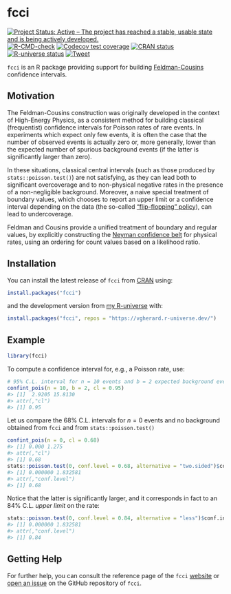 
<!-- README.md is generated from README.Rmd. Please edit that file -->

# fcci

<!-- badges: start -->

[![Project Status: Active – The project has reached a stable, usable
state and is being actively
developed.](https://www.repostatus.org/badges/latest/active.svg)](https://www.repostatus.org/#active)
[![R-CMD-check](https://github.com/vgherard/fcci/workflows/R-CMD-check/badge.svg)](https://github.com/vgherard/fcci/actions)
[![Codecov test
coverage](https://codecov.io/gh/vgherard/fcci/branch/master/graph/badge.svg)](https://app.codecov.io/gh/vgherard/fcci?branch=master)
[![CRAN
status](https://www.r-pkg.org/badges/version/fcci)](https://CRAN.R-project.org/package=fcci)
[![R-universe
status](https://vgherard.r-universe.dev/badges/fcci)](https://vgherard.r-universe.dev/)
[![Tweet](https://img.shields.io/twitter/url/http/shields.io.svg?style=social)](https://twitter.com/intent/tweet?text=%7Bfcci%7D:%20Feldman-Cousins%20Confidence%20Intervals%20in%20R&url=https://vgherard.github.io/r2r&via=ValerioGherardi&hashtags=rstats,statistics,physics,confidenceintervals)
<!-- badges: end -->

`fcci` is an R package providing support for building
[Feldman-Cousins](https://doi.org/10.1103/PhysRevD.57.3873) confidence
intervals.

## Motivation

The Feldman-Cousins construction was originally developed in the context
of High-Energy Physics, as a consistent method for building classical
(frequentist) confidence intervals for Poisson rates of rare events. In
experiments which expect only few events, it is often the case that the
number of observed events is actually zero or, more generally, lower
than the expected number of spurious background events (if the latter is
significantly larger than zero).

In these situations, classical central intervals (such as those produced
by `stats::poisson.test()`) are not satisfying, as they can lead both to
significant overcoverage and to non-physical negative rates in the
presence of a non-negligible background. Moreover, a naive special
treatment of boundary values, which chooses to report an upper limit or
a confidence interval depending on the data (the so-called
[“flip-flopping” policy](https://doi.org/10.1103/PhysRevD.57.3873)), can
lead to undercoverage.

Feldman and Cousins provide a unified treatment of boundary and regular
values, by explicitly constructing the [Neyman confidence
belt](https://en.wikipedia.org/wiki/Neyman_construction) for physical
rates, using an ordering for count values based on a likelihood ratio.

## Installation

You can install the latest release of `fcci` from
[CRAN](https://CRAN.R-project.org/package=fcci) using:

``` r
install.packages("fcci")
```

and the development version from [my
R-universe](https://vgherard.r-universe.dev/) with:

``` r
install.packages("fcci", repos = "https://vgherard.r-universe.dev/")
```

## Example

``` r
library(fcci)
```

To compute a confidence interval for, e.g., a Poisson rate, use:

``` r
# 95% C.L. interval for n = 10 events and b = 2 expected background events
confint_pois(n = 10, b = 2, cl = 0.95)
#> [1]  2.9205 15.8130
#> attr(,"cl")
#> [1] 0.95
```

Let us compare the 68% C.L. intervals for *n* = 0 events and no
background obtained from `fcci` and from `stats::poisson.test()`

``` r
confint_pois(n = 0, cl = 0.68)
#> [1] 0.000 1.275
#> attr(,"cl")
#> [1] 0.68
stats::poisson.test(0, conf.level = 0.68, alternative = "two.sided")$conf.int
#> [1] 0.000000 1.832581
#> attr(,"conf.level")
#> [1] 0.68
```

Notice that the latter is significantly larger, and it corresponds in
fact to an 84% C.L. *upper limit* on the rate:

``` r
stats::poisson.test(0, conf.level = 0.84, alternative = "less")$conf.int
#> [1] 0.000000 1.832581
#> attr(,"conf.level")
#> [1] 0.84
```

## Getting Help

For further help, you can consult the reference page of the `fcci`
[website](https://vgherard.github.io/fcci/) or [open an
issue](https://github.com/vgherard/fcci/issues) on the GitHub repository
of `fcci`.
